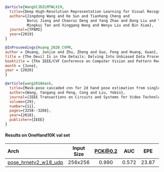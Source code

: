<!-- [ALGORITHM] -->

```bibtex
@article{WangSCJDZLMTWLX19,
  title={Deep High-Resolution Representation Learning for Visual Recognition},
  author={Jingdong Wang and Ke Sun and Tianheng Cheng and
          Borui Jiang and Chaorui Deng and Yang Zhao and Dong Liu and Yadong Mu and
          Mingkui Tan and Xinggang Wang and Wenyu Liu and Bin Xiao},
  journal={TPAMI}
  year={2019}
}
```

<!-- [ALGORITHM] -->

```bibtex
@InProceedings{Huang_2020_CVPR,
author = {Huang, Junjie and Zhu, Zheng and Guo, Feng and Huang, Guan},
title = {The Devil Is in the Details: Delving Into Unbiased Data Processing for Human Pose Estimation},
booktitle = {The IEEE/CVF Conference on Computer Vision and Pattern Recognition (CVPR)},
month = {June},
year = {2020}
}
```

<!-- [DATASET] -->

```bibtex
@article{wang2018mask,
  title={Mask-pose cascaded cnn for 2d hand pose estimation from single color image},
  author={Wang, Yangang and Peng, Cong and Liu, Yebin},
  journal={IEEE Transactions on Circuits and Systems for Video Technology},
  volume={29},
  number={11},
  pages={3258--3268},
  year={2018},
  publisher={IEEE}
}
```

#### Results on OneHand10K val set

| Arch  | Input Size | PCK@0.2 |  AUC  |  EPE  | ckpt    | log     |
| :--- | :--------: | :------: | :------: | :------: |:------: |:------: |
| [pose_hrnetv2_w18_udp](/configs/hand/2D_Kpt_SV_RGB_Img/topdown_hm/onehand10k/hrnetv2_w18_onehand10k_256x256_udp.py) | 256x256 | 0.990 | 0.572 | 23.87 | [ckpt](https://download.openmmlab.com/mmpose/hand/udp/hrnetv2_w18_onehand10k_256x256_udp-0d1b515d_20210330.pth) | [log](https://download.openmmlab.com/mmpose/hand/udp/hrnetv2_w18_onehand10k_256x256_udp_20210330.log.json) |
